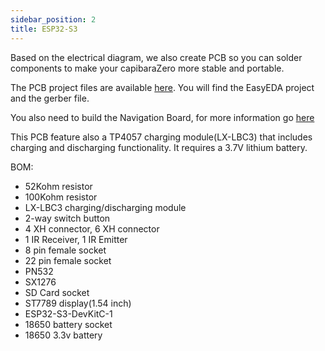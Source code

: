 ```yaml
---
sidebar_position: 2
title: ESP32-S3
---
```


Based on the electrical diagram, we also create PCB so you can solder components to make your capibaraZero more stable and portable.

The PCB project files are available [here](https://github.com/CapibaraZero/resources/tree/main/PCB/ESP32-S3-DEVKITC-1/). You will find the EasyEDA project and the gerber file.

You also need to build the Navigation Board, for more information go [here](/docs/docs/pcb/Navigation_Board)

This PCB feature also a TP4057 charging module(LX-LBC3) that includes charging and discharging functionality. It requires a 3.7V lithium battery.

BOM:

- 52Kohm resistor
- 100Kohm resistor
- LX-LBC3 charging/discharging module
- 2-way switch button
- 4 XH connector, 6 XH connector
- 1 IR Receiver, 1 IR Emitter
- 8 pin female socket
- 22 pin female socket
- PN532
- SX1276
- SD Card socket
- ST7789 display(1.54 inch)
- ESP32-S3-DevKitC-1
- 18650 battery socket
- 18650 3.3v battery